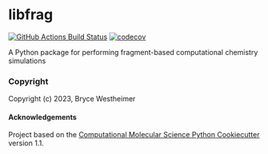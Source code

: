 libfrag
==============================
[//]: # (Badges)
[![GitHub Actions Build Status](https://github.com/REPLACE_WITH_OWNER_ACCOUNT/libfrag/workflows/CI/badge.svg)](https://github.com/REPLACE_WITH_OWNER_ACCOUNT/libfrag/actions?query=workflow%3ACI)
[![codecov](https://codecov.io/gh/REPLACE_WITH_OWNER_ACCOUNT/libfrag/branch/main/graph/badge.svg)](https://codecov.io/gh/REPLACE_WITH_OWNER_ACCOUNT/libfrag/branch/main)


A Python package for performing fragment-based computational chemistry simulations

### Copyright

Copyright (c) 2023, Bryce Westheimer


#### Acknowledgements
 
Project based on the 
[Computational Molecular Science Python Cookiecutter](https://github.com/molssi/cookiecutter-cms) version 1.1.
